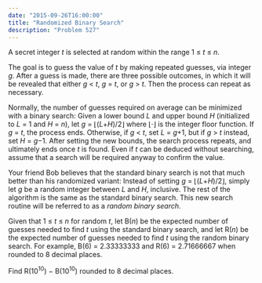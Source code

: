 ```yaml
---
date: "2015-09-26T16:00:00"
title: "Randomized Binary Search"
description: "Problem 527"
---
```


<p>A secret integer <var>t</var> is selected at random within the range 1 ≤ <var>t</var> ≤ <var>n</var>. </p>
<p>The goal is to guess the value of <var>t</var> by making repeated guesses, via integer <var>g</var>. After a guess is made, there are three possible outcomes, in which it will be revealed that either <var>g</var> &lt; <var>t</var>, <var>g</var> = <var>t</var>, or <var>g</var> &gt; <var>t</var>. Then the process can repeat as necessary.</p>
<p>Normally, the number of guesses required on average can be minimized with a binary search: Given a lower bound <var>L</var> and upper bound <var>H</var> (initialized to <var>L</var> = 1 and <var>H</var> = <var>n</var>), let <var>g</var> = ⌊(<var>L</var>+<var>H</var>)/2⌋ where ⌊⋅⌋ is the integer floor function. If <var>g</var> = <var>t</var>, the process ends. Otherwise, if <var>g</var> &lt; <var>t</var>, set <var>L</var> = <var>g</var>+1, but if <var>g</var> &gt; <var>t</var> instead, set <var>H</var> = <var>g</var>−1. After setting the new bounds, the search process repeats, and ultimately ends once <var>t</var> is found. Even if <var>t</var> can be deduced without searching, assume that a search will be required anyway to confirm the value.</p>
<p>Your friend Bob believes that the standard binary search is not that much better than his randomized variant: Instead of setting <var>g</var> = ⌊(<var>L</var>+<var>H</var>)/2⌋, simply let <var>g</var> be a random integer between <var>L</var> and <var>H</var>, inclusive. The rest of the algorithm is the same as the standard binary search. This new search routine will be referred to as a <i>random binary search</i>.</p>
<p>Given that 1 ≤ <var>t</var> ≤ <var>n</var> for random <var>t</var>, let B(<var>n</var>) be the expected number of guesses needed to find <var>t</var> using the standard binary search, and let R(<var>n</var>) be the expected number of guesses needed to find <var>t</var> using the random binary search. For example, B(6) = 2.33333333 and R(6) = 2.71666667 when rounded to 8 decimal places.</p>
<p>Find R(10<sup>10</sup>) − B(10<sup>10</sup>) rounded to 8 decimal places.</p>

